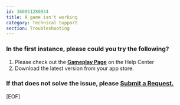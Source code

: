 ```yaml
---
id: 360051280934
title: A game isn't working
category: Technical Support 
section: Troubleshooting
---
```

### In the first instance, please could you try the following?

1. Please check out the **[Gameplay Page](https://help.studycat.com/hc/en-us/categories/34781881763353-Gameplay)** on the Help Center
2. Download the latest version from your app store.

### If that does not solve the issue, please [Submit a Request.](https://help.studycat.com/hc/en-gb/requests/new)
[EOF]